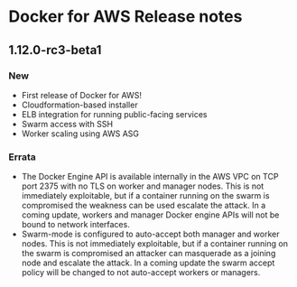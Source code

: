<!--[metadata]>
+++
title = "Docker for AWS Release notes"
description = "Docker for AWS Release notes"
keywords = ["iaas, aws"]
[menu.iaas]
identifier="aws-release-notes"
weight="100"
+++
<![end-metadata]-->

# Docker for AWS Release notes

## 1.12.0-rc3-beta1

### New

 * First release of Docker for AWS!
 * Cloudformation-based installer
 * ELB integration for running public-facing services
 * Swarm access with SSH
 * Worker scaling using AWS ASG

### Errata

 * The Docker Engine API is available internally in the AWS VPC on TCP port 2375 with no TLS on worker and manager nodes. This is not immediately exploitable, but if a container running on the swarm is compromised the weakness can be used escalate the attack. In a coming update, workers and manager Docker engine APIs will not be bound to network interfaces.
 * Swarm-mode is configured to auto-accept both manager and worker nodes. This is not immediately exploitable, but if a container running on the swarm is compromised an attacker can masquerade as a joining node and escalate the attack. In a coming update the swarm accept policy will be changed to not auto-accept workers or managers.
